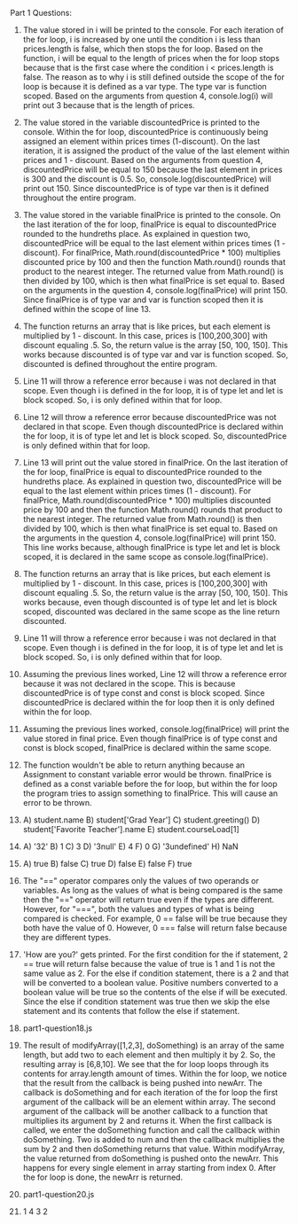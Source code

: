 Part 1 Questions:

1. The value stored in i will be printed to the console. For each iteration of the for loop, i is increased by one until the condition i is less than prices.length is false, which then stops the for loop. Based on the function, i will be equal to the length of prices when the for loop stops because that is the first case where the condition i < prices.length is false. The reason as to why i is still defined outside the scope of the for loop is because it is defined as a var type. The type var is function scoped. Based on the arguments from question 4, console.log(i) will print out 3 because that is the length of prices.

2. The value stored in the variable discountedPrice is printed to the console. Within the for loop, discountedPrice is continuously being assigned an element within prices times (1-discount). On the last iteration, it is assigned the product of the value of the last element within prices and 1 - discount. Based on the arguments from question 4, discountedPrice will be equal to 150 because the last element in prices is 300 and the discount is 0.5. So, console.log(discountedPrice) will print out 150. Since discountedPrice is of type var then is it defined throughout the entire program.

3. The value stored in the variable finalPrice is printed to the console. On the last iteration of the for loop, finalPrice is equal to discountedPrice rounded to the hundreths place. As explained in question two, discountedPrice will be equal to the last element within prices times (1 - discount). For finalPrice, Math.round(discountedPrice * 100) multiplies discounted price by 100 and then the function Math.round() rounds that product to the nearest integer. The returned value from Math.round() is then divided by 100, which is then what finalPrice is set equal to. Based on the arguments in the question 4, console.log(finalPrice) will print 150. Since finalPrice is of type var and var is function scoped then it is defined within the scope of line 13.

4. The function returns an array that is like prices, but each element is multiplied by 1 - discount. In this case, prices is [100,200,300] with discount equaling .5. So, the return value is the array [50, 100, 150]. This works because discounted is of type var and var is function scoped. So, discounted is defined throughout the entire program.

5. Line 11 will throw a reference error because i was not declared in that scope. Even though i is defined in the for loop, it is of type let and let is block scoped. So, i is only defined within that for loop.

6. Line 12 will throw a reference error because discountedPrice was not declared in that scope. Even though discountedPrice is declared within the for loop, it is of type let and let is block scoped. So, discountedPrice is only defined within that for loop.

7. Line 13 will print out the value stored in finalPrice. On the last iteration of the for loop, finalPrice is equal to discountedPrice rounded to the hundreths place. As explained in question two, discountedPrice will be equal to the last element within prices times (1 - discount). For finalPrice, Math.round(discountedPrice * 100) multiplies discounted price by 100 and then the function Math.round() rounds that product to the nearest integer. The returned value from Math.round() is then divided by 100, which is then what finalPrice is set equal to. Based on the arguments in the question 4, console.log(finalPrice) will print 150. This line works because, although finalPrice is type let and let is block scoped, it is declared in the same scope as console.log(finalPrice).

8. The function returns an array that is like prices, but each element is multiplied by 1 - discount. In this case, prices is [100,200,300] with discount equaling .5. So, the return value is the array [50, 100, 150]. This works because, even though discounted is of type let and let is block scoped, discounted was declared in the same scope as the line return discounted.

9. Line 11 will throw a reference error because i was not declared in that scope. Even though i is defined in the for loop, it is of type let and let is block scoped. So, i is only defined within that for loop.

10. Assuming the previous lines worked, Line 12 will throw a reference error because it was not declared in the scope. This is because discountedPrice is of type const and const is block scoped. Since discountedPrice is declared within the for loop then it is only defined within the for loop. 

11. Assuming the previous lines worked, console.log(finalPrice) will print the value stored in final price. Even though finalPrice is of type const and const is block scoped, finalPrice is declared within the same scope.

12. The function wouldn't be able to return anything because an Assignment to constant variable error would be thrown. finalPrice is defined as a const variable before the for loop, but within the for loop the program tries to assign something to finalPrice. This will cause an error to be thrown.

13.
    A) student.name
    B) student['Grad Year']
    C) student.greeting()
    D) student['Favorite Teacher'].name
    E) student.courseLoad[1]
    
14.
    A) '32'
    B) 1
    C) 3
    D) '3null'
    E) 4
    F) 0
    G) '3undefined'
    H) NaN
    
15.
    A) true
    B) false
    C) true
    D) false
    E) false
    F) true

16. The "==" operator compares only the values of two operands or variables. As long as the values of what is being compared is the same then the "==" operator will return true even if the types are different. However, for "===", both the values and types of what is being compared is checked. For example, 0 == false will be true because they both have the value of 0. However, 0 === false will return false because they are different types.

17. 'How are you?' gets printed. For the first condition for the if statement, 2 == true will return false because the value of true is 1 and 1 is not the same value as 2. For the else if condition statement, there is a 2 and that will be converted to a boolean value. Positive numbers converted to a boolean value will be true so the contents of the else if will be executed. Since the else if condition statement was true then we skip the else statement and its contents that follow the else if statement.    

18. part1-question18.js

19. The result of modifyArray([1,2,3], doSomething) is an array of the same length, but add two to each element and then multiply it by 2. So, the resulting array is [6,8,10]. We see that the for loop loops through its contents for array.length amount of times. Within the for loop, we notice that the result from the callback is being pushed into newArr. The callback is doSomething and for each iteration of the for loop the first argument of the callback will be an element within array. The second argument of the callback will be another callback to a function that multiplies its argument by 2 and returns it. When the first callback is called, we enter the doSomething function and call the callback within doSomething. Two is added to num and then the callback multiplies the sum by 2 and then doSomething returns that value. Within modifyArray, the value returned from doSomething is pushed onto the newArr. This happens for every single element in array starting from index 0. After the for loop is done, the newArr is returned.

20. part1-question20.js

21. 1
    4
    3
    2
